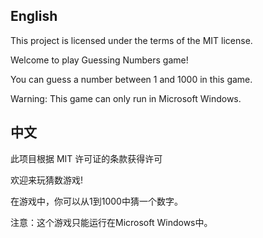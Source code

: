 ## English

This project is licensed under the terms of the MIT license.

Welcome to play Guessing Numbers game!

You can guess a number between 1 and 1000 in this game.

Warning: This game can only run in Microsoft Windows.

## 中文

此项目根据 MIT 许可证的条款获得许可

欢迎来玩猜数游戏!

在游戏中，你可以从1到1000中猜一个数字。

注意：这个游戏只能运行在Microsoft Windows中。
